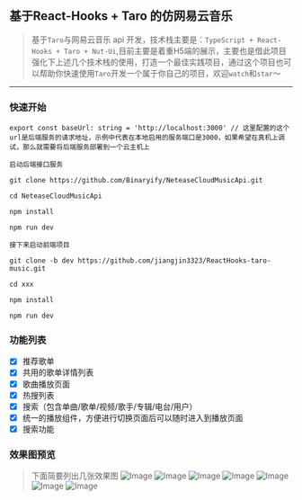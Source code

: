 ## 基于React-Hooks + Taro 的仿网易云音乐

> 基于`Taro`与网易云音乐 api 开发，技术栈主要是：`TypeScript + React-Hooks + Taro + Nut-Ui`,目前主要是着重H5端的展示，主要也是借此项目强化下上述几个技术栈的使用，打造一个最佳实践项目，通过这个项目也可以帮助你快速使用`Taro`开发一个属于你自己的项目，欢迎`watch`和`star`～

<hr/>

### 快速开始

```
export const baseUrl: string = 'http://localhost:3000' // 这里配置的这个url是后端服务的请求地址，示例中代表在本地启用的服务端口是3000，如果希望在真机上调试，那么就需要将后端服务部署到一个云主机上

```


```
启动后端接口服务

git clone https://github.com/Binaryify/NeteaseCloudMusicApi.git

cd NeteaseCloudMusicApi

npm install

npm run dev

接下来启动前端项目

git clone -b dev https://github.com/jiangjin3323/ReactHooks-taro-music.git

cd xxx

npm install

npm run dev

```

### 功能列表

- [x] 推荐歌单
- [x] 共用的歌单详情列表
- [x] 歌曲播放页面
- [x] 热搜列表
- [x] 搜索（包含单曲/歌单/视频/歌手/专辑/电台/用户）
- [x] 统一的播放组件，方便进行切换页面后可以随时进入到播放页面
- [x] 搜索功能

### 效果图预览

> 下面简要列出几张效果图
![Image](https://github.com/jiangjin3323/ReactHooks-taro-music/raw/dev/src/static/effect/index.png)
![Image](https://github.com/jiangjin3323/ReactHooks-taro-music/raw/dev/src/static/effect/hotSongList.png)
![Image](https://github.com/jiangjin3323/ReactHooks-taro-music/raw/dev/src/static/effect/songList.png)
![Image](https://github.com/jiangjin3323/ReactHooks-taro-music/raw/dev/src/static/effect/search_1.png)
![Image](https://github.com/jiangjin3323/ReactHooks-taro-music/raw/dev/src/static/effect/search_2.png)
![Image](https://github.com/jiangjin3323/ReactHooks-taro-music/raw/dev/src/static/effect/search_3.png)
![Image](https://github.com/jiangjin3323/ReactHooks-taro-music/raw/dev/src/static/effect/songDetail.png)

